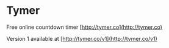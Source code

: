 Tymer
=====

Free online countdown timer [http://tymer.co](http://tymer.co)

Version 1 available at [http://tymer.co/v1](http://tymer.co/v1)